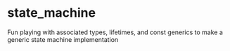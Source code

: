 # state_machine
Fun playing with associated types, lifetimes, and const generics to make a generic state machine implementation
